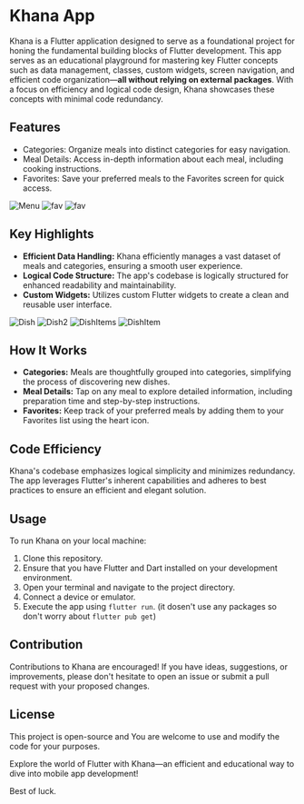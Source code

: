 # Khana App

Khana is a Flutter application designed to serve as a foundational project for honing the fundamental building blocks of Flutter development. This app serves as an educational playground for mastering key Flutter concepts such as data management, classes, custom widgets, screen navigation, and efficient code organization—**all without relying on external packages**. With a focus on efficiency and logical code design, Khana showcases these concepts with minimal code redundancy.

## Features

- Categories: Organize meals into distinct categories for easy navigation.
- Meal Details: Access in-depth information about each meal, including cooking instructions.
- Favorites: Save your preferred meals to the Favorites screen for quick access.

![Menu](https://github.com/manojbhatta500/khana/blob/main/screenshots/menu.png)
![fav](https://github.com/manojbhatta500/khana/blob/main/screenshots/fav.png)
![fav](https://github.com/manojbhatta500/khana/blob/main/screenshots/fav2.png)

## Key Highlights

- **Efficient Data Handling:** Khana efficiently manages a vast dataset of meals and categories, ensuring a smooth user experience.
- **Logical Code Structure:** The app's codebase is logically structured for enhanced readability and maintainability.
- **Custom Widgets:** Utilizes custom Flutter widgets to create a clean and reusable user interface.

![Dish](https://github.com/manojbhatta500/khana/blob/main/screenshots/dish.png)
![Dish2](https://github.com/manojbhatta500/khana/blob/main/screenshots/dish2.png)
![DishItems](https://github.com/manojbhatta500/khana/blob/main/screenshots/dishitems.png)
![DishItem](https://github.com/manojbhatta500/khana/blob/main/screenshots/dishitem.png)

## How It Works

- **Categories:** Meals are thoughtfully grouped into categories, simplifying the process of discovering new dishes.
- **Meal Details:** Tap on any meal to explore detailed information, including preparation time and step-by-step instructions.
- **Favorites:** Keep track of your preferred meals by adding them to your Favorites list using the heart icon.

## Code Efficiency

Khana's codebase emphasizes logical simplicity and minimizes redundancy. The app leverages Flutter's inherent capabilities and adheres to best practices to ensure an efficient and elegant solution.

## Usage

To run Khana on your local machine:

1. Clone this repository.
2. Ensure that you have Flutter and Dart installed on your development environment.
3. Open your terminal and navigate to the project directory.
4. Connect a device or emulator.
5. Execute the app using `flutter run`.
   (it dosen't use any packages so don't worry about `flutter pub get`)

## Contribution

Contributions to Khana are encouraged! If you have ideas, suggestions, or improvements, please don't hesitate to open an issue or submit a pull request with your proposed changes.

## License

This project is open-source and You are welcome to use and modify the code for your purposes.

Explore the world of Flutter with Khana—an efficient and educational way to dive into mobile app development!

Best of luck.
